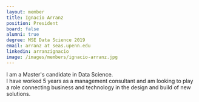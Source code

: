 ```yaml
---
layout: member
title: Ignacio Arranz
position: President
board: false
alumni: true
degree: MSE Data Science 2019
email: arranz at seas.upenn.edu
linkedin: arranzignacio
image: /images/members/ignacio-arranz.jpg
---
```


I am a Master's candidate in Data Science.<br>
I have worked 5 years as a management consultant and am looking to play a role connecting business and technology in the design and build of new solutions.
